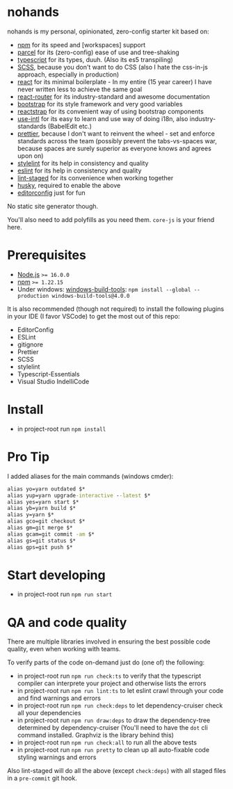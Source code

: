 # nohands

nohands is my personal, opinionated, zero-config starter kit based on:

- [npm](https://npmjs.com/) for its speed and [workspaces] support
- [parcel](https://parceljs.org/) for its (zero-config) ease of use and tree-shaking
- [typescript](https://www.typescriptlang.org/) for its types, duuh. (Also its es5 transpiling)
- [SCSS](https://sass-lang.com/), because you don't want to do CSS (also I hate the css-in-js approach, especially in production)
- [react](https://reactjs.org/) for its minimal boilerplate - In my entire (15 year career) I have never written less to achieve the same goal
- [react-router](https://reactrouter.com/web/guides/quick-start) for its industry-standard and awesome documentation
- [bootstrap](https://getbootstrap.com/docs/5.0/getting-started/introduction/) for its style framework and very good variables
- [reactstrap](https://reactstrap.github.io/) for its convenient way of using bootstrap components
- [use-intl](https://www.npmjs.com/package/use-intl) for its easy to learn and use way of doing i18n, also industry-standards (BabelEdit etc.)
- [prettier](https://prettier.io/), because I don't want to reinvent the wheel - set and enforce standards across the team (possibly prevent the tabs-vs-spaces war, because spaces are surely superior as everyone knows and agrees upon on)
- [stylelint](https://stylelint.io/) for its help in consistency and quality
- [eslint](https://eslint.org/) for its help in consistency and quality
- [lint-staged](https://github.com/okonet/lint-staged) for its convenience when working together
- [husky](https://typicode.github.io/husky/), required to enable the above
- [editorconfig](https://editorconfig.org/) just for fun

No static site generator though.

You'll also need to add polyfills as you need them. `core-js` is your friend here.

# Prerequisites

- [Node.js](https://nodejs.org/) `>= 16.0.0`
- [npm](https://npmjs.com/) `>= 1.22.15`
- Under windows: [windows-build-tools](https://www.npmjs.com/package/windows-build-tools): `npm install --global --production windows-build-tools@4.0.0`

It is also recommended (though not required) to install the following plugins in your IDE (I favor VSCode) to get the most out of this repo:

- EditorConfig
- ESLint
- gitignore
- Prettier
- SCSS
- stylelint
- Typescript-Essentials
- Visual Studio IndelliCode

# Install

- in project-root run `npm install`

# Pro Tip

I added aliases for the main commands (windows cmder):

```cmd
alias yo=yarn outdated $*
alias yup=yarn upgrade-interactive --latest $*
alias yes=yarn start $*
alias yb=yarn build $*
alias y=yarn $*
alias gco=git checkout $*
alias gm=git merge $*
alias gcam=git commit -am $*
alias gs=git status $*
alias gps=git push $*
```

# Start developing

- in project-root run `npm run start`

# QA and code quality

There are multiple libraries involved in ensuring the best possible code quality, even when working with teams.

To verify parts of the code on-demand just do (one of) the following:

- in project-root run `npm run check:ts` to verify that the typescript compiler can interprete your project and otherwise lists the errors
- in project-root run `npm run lint:ts` to let eslint crawl through your code and find warnings and errors
- in project-root run `npm run check:deps` to let dependency-cruiser check all your dependencies
- in project-root run `npm run draw:deps` to draw the dependency-tree determined by dependency-cruiser (You'll need to have the `dot` cli command installed. Graphviz is the library behind this)
- in project-root run `npm run check:all` to run all the above tests
- in project-root run `npm run pretty` to clean up all auto-fixable code styling warnings and errors

Also lint-staged will do all the above (except `check:deps`) with all staged files in a `pre-commit` git hook.

